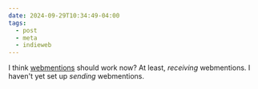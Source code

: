 ```yaml
---
date: 2024-09-29T10:34:49-04:00
tags:
  - post
  - meta
  - indieweb
---
```


I think [webmentions](https://indieweb.org/Webmention) should work now? At least, *receiving* webmentions. I haven't yet set up *sending* webmentions.
